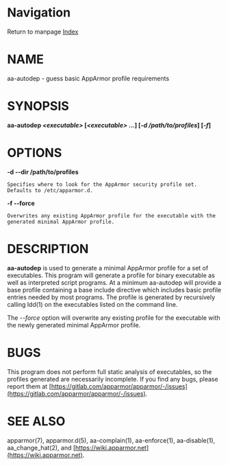 # Navigation
Return to manpage [Index](ManPages)


# NAME

aa-autodep - guess basic AppArmor profile requirements

# SYNOPSIS

**aa-autodep _&lt;executable>_ \[_&lt;executable>_ ...\] \[_-d /path/to/profiles_\] \[_-f_\]**

# OPTIONS

**-d --dir  /path/to/profiles**

    Specifies where to look for the AppArmor security profile set.
    Defaults to /etc/apparmor.d.

**-f --force**

    Overwrites any existing AppArmor profile for the executable with the generated minimal AppArmor profile.

# DESCRIPTION

**aa-autodep** is used to generate a minimal AppArmor profile for a set of
executables. This program will generate a profile for binary executable
as well as interpreted script programs. At a minimum aa-autodep will provide
a base profile containing a base include directive which includes basic
profile entries needed by most programs.  The profile is generated by
recursively calling ldd(1) on the executables listed on the command line.

The _--force_ option will overwrite any existing profile for the executable with
the newly generated minimal AppArmor profile.

# BUGS

This program does not perform full static analysis of executables, so
the profiles generated are necessarily incomplete. If you find any bugs,
please report them at
[https://gitlab.com/apparmor/apparmor/-/issues](https://gitlab.com/apparmor/apparmor/-/issues).

# SEE ALSO

apparmor(7), apparmor.d(5), aa-complain(1), aa-enforce(1), aa-disable(1),
aa\_change\_hat(2), and [https://wiki.apparmor.net](https://wiki.apparmor.net).
